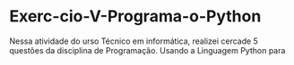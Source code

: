 # Exerc-cio-V-Programa-o-Python
Nessa atividade do urso Técnico em informática, realizei cercade 5 questões da disciplina de Programação. Usando a Linguagem Python para
